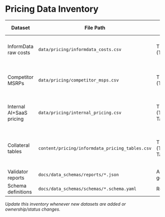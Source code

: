 # Pricing Data Inventory

| Dataset | File Path | Status | Owner | Source / Upstream | Notes |
| --- | --- | --- | --- | --- | --- |
| InformData raw costs | `data/pricing/informdata_costs.csv` | TBD (Task 3) | Sales Ops | Finance workbook `Vuplicity LLC Pricing 052925.xlsx` | Contains raw InformData fees prior to margin. |
| Competitor MSRPs | `data/pricing/competitor_msps.csv` | TBD (Task 6) | Market Intel | Public pricing pages, analyst reports | Includes MSRP evidence URLs and observation dates. |
| Internal AI+SaaS pricing | `data/pricing/internal_pricing.csv` | TBD (Task 4 / Task 10) | Sales Ops | Derived from raw costs + $1 margin policy | Drives collateral tables; enforces pricing policy. |
| Collateral tables | `content/pricing/informdata_pricing_tables.csv` | TBD (Task 7 / Task 10) | Marketing | Derived from internal pricing + competitor deltas | Feeds Gamma export and Markdown collateral. |
| Validator reports | `docs/data_schemas/reports/*.json` | Auto-generated | QA | Validation CLI output | Produced by `scripts/validation/validate_pricing_data.py`. |
| Schema definitions | `docs/data_schemas/schemas/*.schema.yaml` | Ready | Sales Ops | Manual (Task 11) | Canonical schema for each dataset. |

_Update this inventory whenever new datasets are added or ownership/status changes._